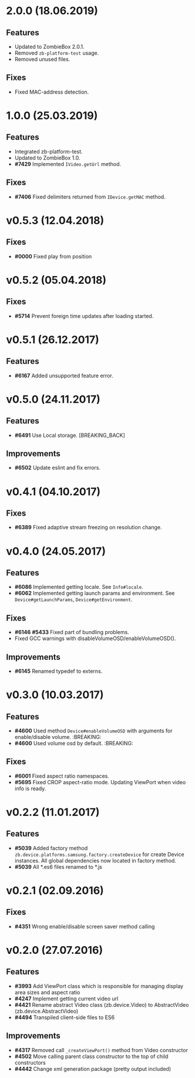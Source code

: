 # 2.0.0 (18.06.2019)

## Features
* Updated to ZombieBox 2.0.1.
* Removed `zb-platform-test` usage.
* Removed unused files.

## Fixes
* Fixed MAC-address detection.

# 1.0.0 (25.03.2019)

## Features
* Integrated zb-platform-test.
* Updated to ZombieBox 1.0.
* **#7429** Implemented `IVideo.getUrl` method.

## Fixes
* **#7406** Fixed delimiters returned from `IDevice.getMAC` method.

# v0.5.3 (12.04.2018)

## Fixes
* **#0000** Fixed play from position

# v0.5.2 (05.04.2018)

## Fixes
* **#5714** Prevent foreign time updates after loading started.

# v0.5.1 (26.12.2017)

## Features
* **#6167** Added unsupported feature error.

# v0.5.0 (24.11.2017)

## Features
* **#6491** Use Local storage. [BREAKING_BACK]

## Improvements
* **#6502** Update eslint and fix errors.

# v0.4.1 (04.10.2017)

## Fixes
* **#6389** Fixed adaptive stream freezing on resolution change.

# v0.4.0 (24.05.2017)

## Features
* **#6086** Implemented getting locale. See `Info#locale`.
* **#6062** Implemented getting launch params and environment. See `Device#getLaunchParams`, `Device#getEnvironment`.

## Fixes
* **#6146** **#5433** Fixed part of bundling problems.
* Fixed GCC warnings with disableVolumeOSD/enableVolumeOSD().

## Improvements
* **#6145** Renamed typedef to externs.

# v0.3.0 (10.03.2017)

## Features
* **#4600** Used method `Device#enableVolumeOSD` with arguments for enable/disable volume. :BREAKING:
* **#4600** Used volume osd by default. :BREAKING:

## Fixes
* **#6001** Fixed aspect ratio namespaces.
* **#5695** Fixed CROP aspect-ratio mode. Updating ViewPort when video info is ready.

# v0.2.2 (11.01.2017)

## Features
* **#5039** Added factory method `zb.device.platforms.samsung.factory.createDevice` for create Device instances. All global dependencies now located in factory method.
* **#5039** All *.es6 files renamed to *.js

# v0.2.1 (02.09.2016)

## Fixes
* **#4351** Wrong enable/disable screen saver method calling 

# v0.2.0 (27.07.2016)

## Features
* **#3993** Add ViewPort class which is responsible for managing display area sizes and aspect ratio
* **#4247** Implement getting current video url
* **#4421** Rename abstract Video class (zb.device.Video) to AbstractVideo (zb.device.AbstractVideo)
* **#4494** Transpiled client-side files to ES6

## Improvements
* **#4317** Removed call `_createViewPort()` method from Video constructor
* **#4502** Move calling parent class constructor to the top of child constructors
* **#4442** Change xml generation package (pretty output included)
